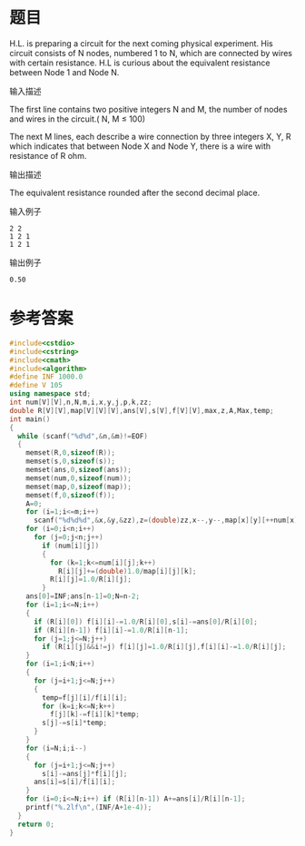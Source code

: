 # 题目
H.L. is preparing a circuit for the next coming physical experiment. His circuit consists of N nodes, numbered 1 to N, which are connected by wires with certain resistance. H.L is curious about the equivalent resistance between Node 1 and Node N.

输入描述

The first line contains two positive integers N and M, the number of nodes and wires in the circuit.( N, M ≤ 100)

The next M lines, each describe a wire connection by three integers X, Y, R which indicates that between Node X and Node Y, there is a wire with resistance of R ohm.

输出描述

The equivalent resistance rounded after the second decimal place.

输入例子
```
2 2
1 2 1
1 2 1
```
输出例子
```
0.50
```
# 参考答案
```c++
#include<cstdio>
#include<cstring>
#include<cmath>
#include<algorithm>
#define INF 1000.0
#define V 105
using namespace std;
int num[V][V],n,N,m,i,x,y,j,p,k,zz;
double R[V][V],map[V][V][V],ans[V],s[V],f[V][V],max,z,A,Max,temp;
int main()
{
  while (scanf("%d%d",&n,&m)!=EOF)
  {
    memset(R,0,sizeof(R));
    memset(s,0,sizeof(s));
    memset(ans,0,sizeof(ans));
    memset(num,0,sizeof(num));
    memset(map,0,sizeof(map));
    memset(f,0,sizeof(f));
    A=0;
    for (i=1;i<=m;i++)
      scanf("%d%d%d",&x,&y,&zz),z=(double)zz,x--,y--,map[x][y][++num[x][y]]=z,map[y][x][++num[y][x]]=z;
    for (i=0;i<n;i++)
      for (j=0;j<n;j++)
        if (num[i][j])
        {
          for (k=1;k<=num[i][j];k++)
            R[i][j]+=(double)1.0/map[i][j][k];
          R[i][j]=1.0/R[i][j];
        }
    ans[0]=INF;ans[n-1]=0;N=n-2;
    for (i=1;i<=N;i++)
    {
      if (R[i][0]) f[i][i]-=1.0/R[i][0],s[i]-=ans[0]/R[i][0];
      if (R[i][n-1]) f[i][i]-=1.0/R[i][n-1];
      for (j=1;j<=N;j++)
        if (R[i][j]&&i!=j) f[i][j]=1.0/R[i][j],f[i][i]-=1.0/R[i][j];
    }
    for (i=1;i<N;i++)  
    {  
      for (j=i+1;j<=N;j++)  
      {  
        temp=f[j][i]/f[i][i];  
        for (k=i;k<=N;k++)  
          f[j][k]-=f[i][k]*temp;  
        s[j]-=s[i]*temp;  
      }  
    } 
    for (i=N;i;i--)  
    {  
      for (j=i+1;j<=N;j++)  
        s[i]-=ans[j]*f[i][j];  
      ans[i]=s[i]/f[i][i];  
    }
    for (i=0;i<=N;i++) if (R[i][n-1]) A+=ans[i]/R[i][n-1];
    printf("%.2lf\n",(INF/A+1e-4));
  }
  return 0;
}




